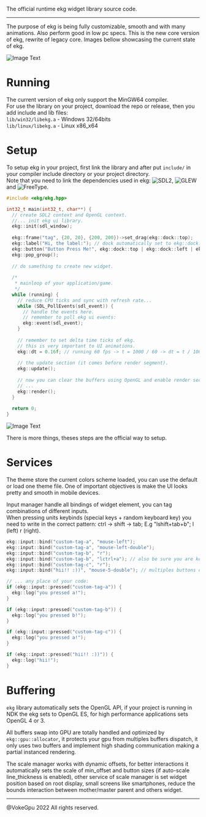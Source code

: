 The official runtime ekg widget library source code.

---

The purpose of ekg is being fully customizable, smooth and with many animations. Also perform good in low pc specs. This is the new core version of ekg, rewrite of legacy core. Images bellow showcasing the current state of ekg.  

![Image Text](https://github.com/ekg-ui-library/ekg/blob/version-core/splash/splash-showcase-1-1.0.0.png.png?raw=true)
# Running

The current version of ekg only support the MinGW64 compiler.  
For use the library on your project, download the repo or release, then you add include and lib files:  
`lib/win32/libekg.a` - Windows 32/64bits  
`lib/linux/libekg.a` - Linux x86_x64

# Setup

To setup ekg in your project, first link the library and after put `include/` in your compiler include directory or your project directory.  
Note that you need to link the dependencies used in ekg: ![SDL2](https://www.libsdl.org/), ![GLEW](https://glew.sourceforge.net/) and ![FreeType](http://freetype.org/).

```c++
#include <ekg/ekg.hpp>

int32_t main(int32_t, char**) {
  // create SDL2 context and OpenGL context.
  //... init ekg ui library.
  ekg::init(sdl_window);
  
  ekg::frame("tag", {20, 20}, {200, 200})->set_drag(ekg::dock::top);
  ekg::label("Hi, the label:"); // dock automatically set to ekg::dock::left | ekg::dock::top
  ekg::button("Button Press Me!", ekg::dock::top | ekg::dock::left | ekg::dock::next); // next does the "break line" dock (bottom to up and top to bottom).
  ekg::pop_group();
  
  // do samething to create new widget.
  
  /*
   * mainloop of your application/game.
   */
  while (running) {
    // reduce CPU ticks and sync with refresh rate...
    while (SDL_PollEvents(sdl_event)) {
      // handle the events here.
      // remember to poll ekg ui events:
      ekg::event(sdl_event);
    }
    
    // remember to set delta time ticks of ekg.
    // this is very important to UI animations. 
    ekg::dt = 0.16f; // running 60 fps -> t = 1000 / 60 -> dt = t / 100;
    
    // the update section (it comes before render segment).
    ekg::update();
    
    // now you can clear the buffers using OpenGL and enable render section of ekg.
    // ...
    ekg::render();
  }
  
  return 0;
}
```

![Image Text](https://github.com/ekg-ui-library/ekg/blob/version-core/splash/splash-showcase-3-1.0.0.png.png?raw=true)

There is more things, theses steps are the official way to setup.

# Services

The theme store the current colors scheme loaded, you can use the default or load one theme file. One of important objectives is make the UI looks pretty and smooth in mobile devices.

Input manager handle all bindings of widget element, you can tag combinations of different inputs.  
When pressing units keybinds (special keys + random keyboard key) you need to write in the correct pattern: ctrl -> shift -> tab; E.g "lshift+tab+b"; l (left) r (right).  
```c++
ekg::input::bind("custom-tag-a", "mouse-left");
ekg::input::bind("custom-tag-a", "mouse-left-double");
ekg::input::bind("custom-tag-b", "r");
ekg::input::bind("custom-tag-b", "lctrl+a"); // also be sure you are keybinding in correct pattern.
ekg::input::bind("custom-tag-c", "r");
ekg::input::bind("hii!! :))", "mouse-5-double"); // multiples buttons of mouse.

// ... any place of your code:
if (ekg::input::pressed("custom-tag-a")) {
  ekg::log("you pressed a!");
}

if (ekg::input::pressed("custom-tag-b")) {
  ekg::log("you pressed b!");
}

if (ekg::input::pressed("custom-tag-c")) {
  ekg::log("you pressed a!");
}

if (ekg::input::pressed("hii!! :))")) {
  ekg::log("hii!");
}
```

# Buffering

`ekg` library automatically sets the OpenGL API, if your project is running in NDK the ekg sets to OpenGL ES, for high performance applications sets OpenGL 4 or 3.

All buffers swap into GPU are totally handled and optimized by `ekg::gpu::allocator`, it protects your gpu from multiples buffers dispatch, it only uses two buffers and implement high shading communication making a partial instanced rendering.

The scale manager works with dynamic offsets, for better interactions it automatically sets the scale of min_offset and button sizes (if auto-scale line_thickness is enabled), other service of scale manager is set widget position based on root display, small screens like smartphones, reduce the bounds interaction between mother/master parent and others widget.

---

@VokeGpu 2022 All rights reserved.
